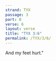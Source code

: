 ```yaml
---
strand: TYX
passage: 3
part: 0
verse: 6
layout: verse
title: "TYX 3:6"
permalink: /TYX/3/6/
---
```

And my feet hurt."

